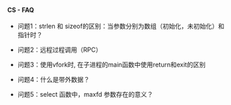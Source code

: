 

#### CS - FAQ

- 问题1：strlen 和 sizeof的区别：当参数分别为数组（初始化，未初始化）和指针时？

- 问题2：远程过程调用（RPC）

- 问题3：使用vfork时, 在子进程的main函数中使用return和exit的区别

- 问题4：什么是带外数据？

- 问题5：select 函数中，maxfd 参数存在的意义？